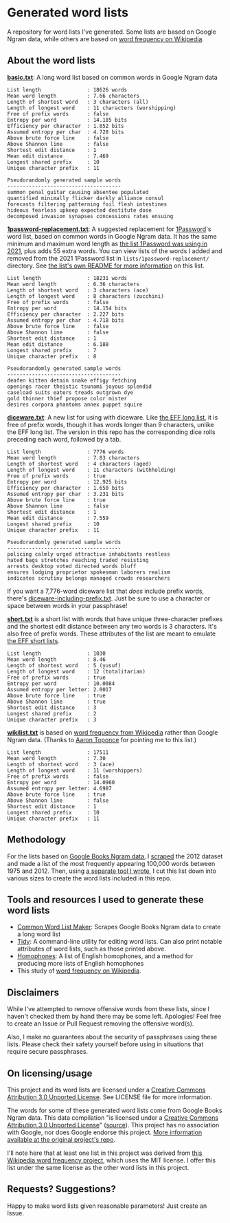 # Generated word lists

A repository for word lists I've generated. Some lists are based on Google Ngram data, while others are based on [word frequency on Wikipedia](https://github.com/IlyaSemenov/wikipedia-word-frequency/blob/master/results/enwiki-20190320-words-frequency.txt).

## About the word lists

**[basic.txt](lists/basic.txt)**: A long word list based on common words in Google Ngram data
```text
List length               : 18626 words
Mean word length          : 7.66 characters
Length of shortest word   : 3 characters (all)
Length of longest word    : 11 characters (worshipping)
Free of prefix words      : false
Entropy per word          : 14.185 bits
Efficiency per character  : 1.852 bits
Assumed entropy per char  : 4.728 bits
Above brute force line    : false
Above Shannon line        : false
Shortest edit distance    : 1
Mean edit distance        : 7.469
Longest shared prefix     : 10
Unique character prefix   : 11

Pseudorandomly generated sample words
-------------------------------------
summon penal guitar causing absentee populated 
quantified minimally flicker darkly alliance consul 
forecasts filtering patterning foil flesh intestines 
hideous fearless upkeep expected destitute dose 
decomposed invasion synapses concessions rates ensuing 
```

**[1password-replacement.txt](lists/1password-replacement/1password-replacement.txt)**: A suggested replacement for [1Password](https://1password.com/)'s word list, based on common words in Google Ngram data. It has the same minimum and maximum word length as [the list 1Password was using in 2021](https://1password.com/txt/agwordlist.txt), plus adds 55 extra words. You can view lists of the words I added and removed from the 2021 1Password list in `lists/1password-replacement/` directory. See [the list's own README for more information](lists/1password-replacement/readme.markdown) on this list.
```text
List length               : 18231 words
Mean word length          : 6.36 characters
Length of shortest word   : 3 characters (ace)
Length of longest word    : 8 characters (zucchini)
Free of prefix words      : false
Entropy per word          : 14.154 bits
Efficiency per character  : 2.227 bits
Assumed entropy per char  : 4.718 bits
Above brute force line    : false
Above Shannon line        : false
Shortest edit distance    : 1
Mean edit distance        : 6.188
Longest shared prefix     : 7
Unique character prefix   : 8

Pseudorandomly generated sample words
-------------------------------------
deafen kitten detain snake effigy fetching 
openings racer theistic tsunami joyous splendid 
caseload suits eaters treads outgrown dye 
gold thinner thief propose color mister 
desires corpora phantoms annex puppet squire
```

**[diceware.txt](lists/diceware.txt)**: A new list for using with diceware. Like [the EFF long list](https://www.eff.org/dice), it is free of prefix words, though it has words longer than 9 characters, unlike the EFF long list. The version in this repo has the corresponding dice rolls preceding each word, followed by a tab. 
```text
List length               : 7776 words
Mean word length          : 7.83 characters
Length of shortest word   : 4 characters (aged)
Length of longest word    : 11 characters (withholding)
Free of prefix words      : true
Entropy per word          : 12.925 bits
Efficiency per character  : 1.650 bits
Assumed entropy per char  : 3.231 bits
Above brute force line    : true
Above Shannon line        : false
Shortest edit distance    : 1
Mean edit distance        : 7.559
Longest shared prefix     : 10
Unique character prefix   : 11

Pseudorandomly generated sample words
-------------------------------------
policing calmly urged attractive inhabitants restless 
hated bags stretches reaching traded resisting 
arrests desktop voted directed words bluff 
ensures lodging proprietor spokesman laborers realism 
indicates scrutiny belongs managed crowds researchers
```

If you want a 7,776-word diceware list that _does_ include prefix words, there's [diceware-including-prefix.txt](lists/diceware-including-prefix.txt). Just be sure to use a character or space between words in your passphrase!

**[short.txt](lists/short.txt)** is a short list with words that have unique three-character prefixes and the shortest edit distance between any two words is 3 characters. It's also free of prefix words. These attributes of the list are meant to emulate [the EFF short lists](https://www.eff.org/deeplinks/2016/07/new-wordlists-random-passphrases).
```text
List length               : 1030
Mean word length          : 8.46
Length of shortest word   : 5 (yusuf)
Length of longest word    : 12 (totalitarian)
Free of prefix words      : true
Entropy per word          : 10.0084
Assumed entropy per letter: 2.0017
Above brute force line    : true
Above Shannon line        : true
Shortest edit distance    : 3
Longest shared prefix     : 2
Unique character prefix   : 3
```

**[wikilist.txt](lists/wikilist.txt)** is based on [word frequency from Wikipedia](https://github.com/IlyaSemenov/wikipedia-word-frequency/blob/master/results/enwiki-20190320-words-frequency.txt) rather than Google Ngram data. (Thanks to [Aaron Toponce](https://fosstodon.org/@atoponce) for pointing me to this list.)
```text
List length               : 17511
Mean word length          : 7.30
Length of shortest word   : 3 (ace)
Length of longest word    : 11 (worshippers)
Free of prefix words      : false
Entropy per word          : 14.0960
Assumed entropy per letter: 4.6987
Above brute force line    : true
Above Shannon line        : false
Shortest edit distance    : 1
Longest shared prefix     : 10
Unique character prefix   : 11
```

## Methodology

For the lists based on [Google Books Ngram data](https://storage.googleapis.com/books/ngrams/books/datasetsv3.html), I [scraped](https://github.com/sts10/common_word_list_maker) the 2012 dataset and made a list of the most frequently appearing 100,000 words between 1975 and 2012. Then, using [a separate tool I wrote](https://github.com/sts10/tidy), I cut this list down into various sizes to create the word lists included in this repo.

## Tools and resources I used to generate these word lists

- [Common Word List Maker](https://github.com/sts10/common_word_list_maker): Scrapes Google Books Ngram data to create a long word list
- [Tidy](https://github.com/sts10/tidy): A command-line utility for editing word lists. Can also print notable attributes of word lists, such as those printed above.
- [Homophones](https://github.com/sts10/homophones/tree/main/homophone-lists): A list of English homophones, and a method for producing more lists of English homophones
- This study of [word frequency on Wikipedia](https://github.com/IlyaSemenov/wikipedia-word-frequency/).

## Disclaimers

While I've attempted to remove offensive words from these lists, since I haven't checked them by hand there may be some left. Apologies! Feel free to create an Issue or Pull Request removing the offensive word(s).

Also, I make no guarantees about the security of passphrases using these lists. Please check their safety yourself before using in situations that require secure passphrases.

## On licensing/usage

This project and its word lists are licensed under a [Creative Commons Attribution 3.0 Unported License](http://creativecommons.org/licenses/by/3.0/). See LICENSE file for more information.

The words for some of these generated word lists come from Google Books Ngram data. This data compilation "is licensed under a [Creative Commons Attribution 3.0 Unported License](http://creativecommons.org/licenses/by/3.0/)" ([source](https://storage.googleapis.com/books/ngrams/books/datasetsv3.html)). This project has no association with Google, nor does Google endorse this project. [More information available at the original project's repo](https://github.com/sts10/common_word_list_maker).

I'll note here that at least one list in this project was derived from [this Wikipedia word frequency project](https://github.com/IlyaSemenov/wikipedia-word-frequency/), which uses the MIT license. I offer this list under the same license as the other word lists in this project.

## Requests? Suggestions? 

Happy to make word lists given reasonable parameters! Just create an Issue.
